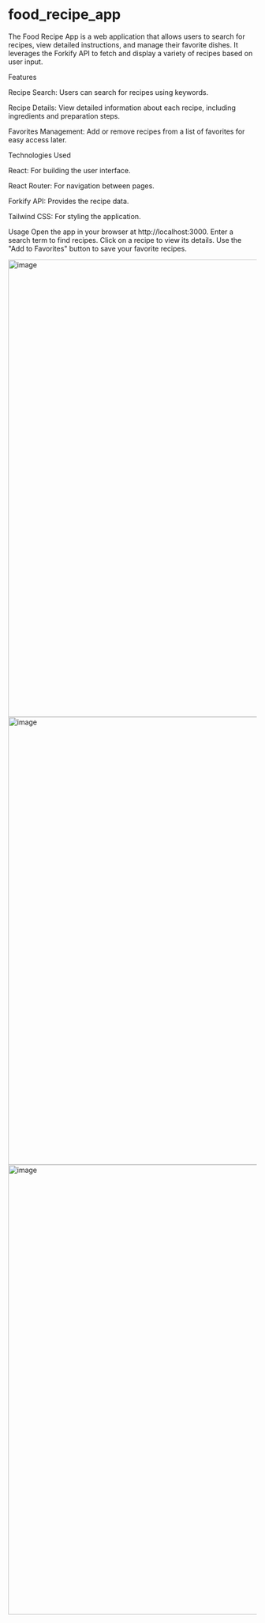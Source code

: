 # food_recipe_app

The Food Recipe App is a web application that allows users to search for recipes, view detailed instructions, and manage their favorite dishes. It leverages the Forkify API to fetch and display a variety of recipes based on user input.

Features

Recipe Search: Users can search for recipes using keywords.

Recipe Details: View detailed information about each recipe, including ingredients and preparation steps.

Favorites Management: Add or remove recipes from a list of favorites for easy access later.


Technologies Used

React: For building the user interface.

React Router: For navigation between pages.

Forkify API: Provides the recipe data.

Tailwind CSS: For styling the application.

Usage
Open the app in your browser at http://localhost:3000.
Enter a search term to find recipes.
Click on a recipe to view its details.
Use the "Add to Favorites" button to save your favorite recipes.


<img width="925" alt="image" src="https://github.com/user-attachments/assets/1e47c76d-0cc7-407f-9b26-0433179ebf2a">

<img width="906" alt="image" src="https://github.com/user-attachments/assets/5de96b4c-df84-4dfc-a456-08bd06d273d8">

<img width="910" alt="image" src="https://github.com/user-attachments/assets/4ffb9e74-0474-4421-97cd-3921e36f58f2">
